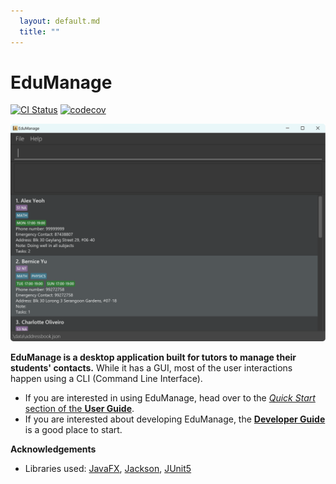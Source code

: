 ```yaml
---
  layout: default.md
  title: ""
---
```


# EduManage

[![CI Status](https://github.com/AY2425S1-CS2103T-W08-3/tp/workflows/Java%20CI/badge.svg)](https://github.com/AY2425S1-CS2103T-W08-3/tp/actions)
[![codecov](https://codecov.io/gh/AY2425S1-CS2103T-W08-3/tp/graph/badge.svg?token=TWRC8MNNF7)](https://codecov.io/gh/AY2425S1-CS2103T-W08-3/tp)

![Ui](images/Ui.png)

**EduManage is a desktop application built for tutors to manage their students' contacts.** While it has a GUI, most of the user interactions happen using a CLI (Command Line Interface).

* If you are interested in using EduManage, head over to the [_Quick Start_ section of the **User Guide**](UserGuide.html#quick-start).
* If you are interested about developing EduManage, the [**Developer Guide**](DeveloperGuide.html) is a good place to start.


**Acknowledgements**

* Libraries used: [JavaFX](https://openjfx.io/), [Jackson](https://github.com/FasterXML/jackson), [JUnit5](https://github.com/junit-team/junit5)
